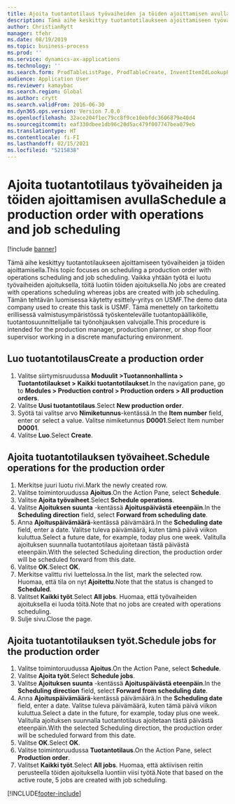 ```yaml
---
title: Ajoita tuotantotilaus työvaiheiden ja töiden ajoittamisen avulla
description: Tämä aihe keskittyy tuotantotilaukseen ajoittamiseen työvaiheiden ja töiden ajoittamisella.
author: ChristianRytt
manager: tfehr
ms.date: 08/19/2019
ms.topic: business-process
ms.prod: ''
ms.service: dynamics-ax-applications
ms.technology: ''
ms.search.form: ProdTableListPage, ProdTableCreate, InventItemIdLookupPurchase, ProdSchedule, ProdTable, ProdRouteJob
audience: Application User
ms.reviewer: kamaybac
ms.search.region: Global
ms.author: crytt
ms.search.validFrom: 2016-06-30
ms.dyn365.ops.version: Version 7.0.0
ms.openlocfilehash: 32ace204f1ec79cc8f9ce10ebfdc3606879e40d4
ms.sourcegitcommit: eaf330dbee1db96c20d5ac479f007747bea079eb
ms.translationtype: HT
ms.contentlocale: fi-FI
ms.lasthandoff: 02/15/2021
ms.locfileid: "5215838"
---
```

# <a name="schedule-a-production-order-with-operations-and-job-scheduling"></a><span data-ttu-id="d33dc-103">Ajoita tuotantotilaus työvaiheiden ja töiden ajoittamisen avulla</span><span class="sxs-lookup"><span data-stu-id="d33dc-103">Schedule a production order with operations and job scheduling</span></span>

[!include [banner](../../includes/banner.md)]

<span data-ttu-id="d33dc-104">Tämä aihe keskittyy tuotantotilaukseen ajoittamiseen työvaiheiden ja töiden ajoittamisella.</span><span class="sxs-lookup"><span data-stu-id="d33dc-104">This topic focuses on scheduling a production order with operations scheduling and job scheduling.</span></span> <span data-ttu-id="d33dc-105">Vaikka yhtään työtä ei luotu työvaiheiden ajoituksella, töitä luotiin töiden ajoituksella.</span><span class="sxs-lookup"><span data-stu-id="d33dc-105">No jobs are created with operations scheduling whereas jobs are created with job scheduling.</span></span> <span data-ttu-id="d33dc-106">Tämän tehtävän luomisessa käytetty esittely-yritys on USMF.</span><span class="sxs-lookup"><span data-stu-id="d33dc-106">The demo data company used to create this task is USMF.</span></span> <span data-ttu-id="d33dc-107">Tämä menettely on tarkoitettu erillisessä valmistusympäristössä työskentelevälle tuotantopäällikölle, tuotantosuunnittelijalle tai työnohjauksen valvojalle.</span><span class="sxs-lookup"><span data-stu-id="d33dc-107">This procedure is intended for the production manager, production planner, or shop floor supervisor working in a discrete manufacturing environment.</span></span>


## <a name="create-a-production-order"></a><span data-ttu-id="d33dc-108">Luo tuotantotilaus</span><span class="sxs-lookup"><span data-stu-id="d33dc-108">Create a production order</span></span>
1. <span data-ttu-id="d33dc-109">Valitse siirtymisruudussa **Moduulit >Tuotannonhallinta > Tuotantotilaukset > Kaikki tuotantotilaukset**.</span><span class="sxs-lookup"><span data-stu-id="d33dc-109">In the navigation pane, go to **Modules > Production control > Production orders > All production orders**.</span></span>
2. <span data-ttu-id="d33dc-110">Valitse **Uusi tuotantotilaus**.</span><span class="sxs-lookup"><span data-stu-id="d33dc-110">Select **New production order**.</span></span>
3. <span data-ttu-id="d33dc-111">Syötä tai valitse arvo **Nimiketunnus**-kentässä.</span><span class="sxs-lookup"><span data-stu-id="d33dc-111">In the **Item number** field, enter or select a value.</span></span> <span data-ttu-id="d33dc-112">Valitse nimiketunnus **D0001**.</span><span class="sxs-lookup"><span data-stu-id="d33dc-112">Select Item number **D0001**.</span></span>  
4. <span data-ttu-id="d33dc-113">Valitse **Luo**.</span><span class="sxs-lookup"><span data-stu-id="d33dc-113">Select **Create**.</span></span>

## <a name="schedule-operations-for-the-production-order"></a><span data-ttu-id="d33dc-114">Ajoita tuotantotilauksen työvaiheet.</span><span class="sxs-lookup"><span data-stu-id="d33dc-114">Schedule operations for the production order</span></span>
1. <span data-ttu-id="d33dc-115">Merkitse juuri luotu rivi.</span><span class="sxs-lookup"><span data-stu-id="d33dc-115">Mark the newly created row.</span></span>      
2. <span data-ttu-id="d33dc-116">Valitse toimintoruudussa **Ajoitus**.</span><span class="sxs-lookup"><span data-stu-id="d33dc-116">On the Action Pane, select **Schedule**.</span></span>
3. <span data-ttu-id="d33dc-117">Valitse **Ajoita työvaiheet**.</span><span class="sxs-lookup"><span data-stu-id="d33dc-117">Select **Schedule operations**.</span></span>
4. <span data-ttu-id="d33dc-118">Valitse **Ajoituksen suunta** -kentässä **Ajoituspäivästä eteenpäin**.</span><span class="sxs-lookup"><span data-stu-id="d33dc-118">In the **Scheduling direction** field, select **Forward from scheduling date**.</span></span>
5. <span data-ttu-id="d33dc-119">Anna **Ajoituspäivämäärä**-kentässä päivämäärä.</span><span class="sxs-lookup"><span data-stu-id="d33dc-119">In the **Scheduling date** field, enter a date.</span></span> <span data-ttu-id="d33dc-120">Valitse tuleva päivämäärä, kuten tämä päivä viikon kuluttua.</span><span class="sxs-lookup"><span data-stu-id="d33dc-120">Select a future date, for example, today plus one week.</span></span> <span data-ttu-id="d33dc-121">Valitulla ajoituksen suunnalla tuotantotilaus ajoitetaan tästä päivästä eteenpäin.</span><span class="sxs-lookup"><span data-stu-id="d33dc-121">With the selected Scheduling direction, the production order will be scheduled forward from this date.</span></span>  
6. <span data-ttu-id="d33dc-122">Valitse **OK**.</span><span class="sxs-lookup"><span data-stu-id="d33dc-122">Select **OK**.</span></span>
7. <span data-ttu-id="d33dc-123">Merkitse valittu rivi luettelossa.</span><span class="sxs-lookup"><span data-stu-id="d33dc-123">In the list, mark the selected row.</span></span> <span data-ttu-id="d33dc-124">Huomaa, että tila on nyt **Ajoitettu**.</span><span class="sxs-lookup"><span data-stu-id="d33dc-124">Note that the status is changed to **Scheduled**.</span></span> 
8. <span data-ttu-id="d33dc-125">Valitset **Kaikki työt**.</span><span class="sxs-lookup"><span data-stu-id="d33dc-125">Select **All jobs**.</span></span> <span data-ttu-id="d33dc-126">Huomaa, että työvaiheiden ajoituksella ei luoda töitä.</span><span class="sxs-lookup"><span data-stu-id="d33dc-126">Note that no jobs are created with operations scheduling.</span></span>  
9. <span data-ttu-id="d33dc-127">Sulje sivu.</span><span class="sxs-lookup"><span data-stu-id="d33dc-127">Close the page.</span></span>

## <a name="schedule-jobs-for-the-production-order"></a><span data-ttu-id="d33dc-128">Ajoita tuotantotilauksen työt.</span><span class="sxs-lookup"><span data-stu-id="d33dc-128">Schedule jobs for the production order</span></span>
1. <span data-ttu-id="d33dc-129">Valitse toimintoruudussa **Ajoitus**.</span><span class="sxs-lookup"><span data-stu-id="d33dc-129">On the Action Pane, select **Schedule**.</span></span>
2. <span data-ttu-id="d33dc-130">Valitse **Ajoita työt**.</span><span class="sxs-lookup"><span data-stu-id="d33dc-130">Select **Schedule jobs**.</span></span>
3. <span data-ttu-id="d33dc-131">Valitse **Ajoituksen suunta** -kentässä **Ajoituspäivästä eteenpäin**.</span><span class="sxs-lookup"><span data-stu-id="d33dc-131">In the **Scheduling direction** field, select **Forward from scheduling date**.</span></span>
4. <span data-ttu-id="d33dc-132">Anna **Ajoituspäivämäärä**-kentässä päivämäärä.</span><span class="sxs-lookup"><span data-stu-id="d33dc-132">In the **Scheduling date** field, enter a date.</span></span> <span data-ttu-id="d33dc-133">Valitse tuleva päivämäärä, kuten tämä päivä viikon kuluttua.</span><span class="sxs-lookup"><span data-stu-id="d33dc-133">Select a date in the future, for example, today plus one week.</span></span> <span data-ttu-id="d33dc-134">Valitulla ajoituksen suunnalla tuotantotilaus ajoitetaan tästä päivästä eteenpäin.</span><span class="sxs-lookup"><span data-stu-id="d33dc-134">With the selected Scheduling direction, the production order will be scheduled forward from this date.</span></span>  
5. <span data-ttu-id="d33dc-135">Valitse **OK**.</span><span class="sxs-lookup"><span data-stu-id="d33dc-135">Select **OK**.</span></span>
6. <span data-ttu-id="d33dc-136">Valitse toimintoruudussa **Tuotantotilaus**.</span><span class="sxs-lookup"><span data-stu-id="d33dc-136">On the Action Pane, select **Production order**.</span></span>
7. <span data-ttu-id="d33dc-137">Valitset **Kaikki työt**.</span><span class="sxs-lookup"><span data-stu-id="d33dc-137">Select **All jobs**.</span></span> <span data-ttu-id="d33dc-138">Huomaa, että aktiivisen reitin perusteella töiden ajoituksella luontiin viisi työtä.</span><span class="sxs-lookup"><span data-stu-id="d33dc-138">Note that based on the active route, 5 jobs are created with job scheduling.</span></span>  



[!INCLUDE[footer-include](../../../includes/footer-banner.md)]